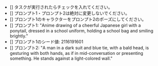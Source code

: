- [] タスクが実行されたらチェックを入れてください。
- [] プロンプト1・プロンプト2は絶対に変更しないでください。
- [] プロンプト1のキャラクターをプロンプト2のポーズにしてください。
- [] プロンプト1: "Anime drawing of a cheerful Japanese girl with a ponytail, dressed in a school uniform, holding a school bag and smiling brightly."
- [] プロンプト1のシード値: 2116191601
- [] プロンプト2: "A man in a dark suit and blue tie, with a bald head, is gesturing with both hands, as if in mid-conversation or presenting something. He stands against a light-colored wall."
